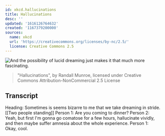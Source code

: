 ```yaml
---
id: xkcd.hallucinations
title: Hallucinations
desc: ''
updated: '1616126764632'
created: '1167379200000'
sources:
  name: xkcd
  url: 'https://creativecommons.org/licenses/by-nc/2.5/'
  license: Creative Commons 2.5
---
```

![And the possibility of lucid dreaming just makes it that much more fascinating.](https://imgs.xkcd.com/comics/hallucinations.png)
> "Hallucinations", by Randall Munroe, licensed under Creative Commons Attribution-NonCommercial 2.5 License

## Transcript
Heading: Sometimes is seems bizarre to me that we take dreaming in stride.
[[Two people standing]]
Person 1: Are you coming to dinner?
Person 2: Yeah, but first I'm gonna go comatose for a few hours, hallucinate vividly, and then maybe suffer amnesia about the whole experience.
Person 1: Okay, cool.
